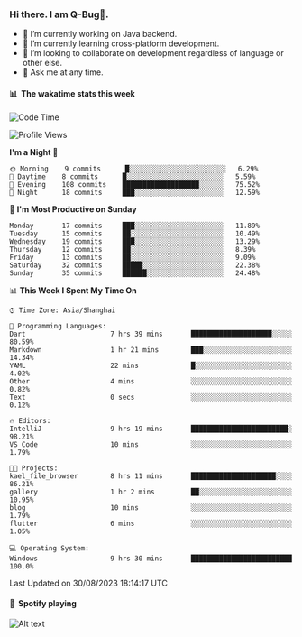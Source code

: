 ### Hi there. I am Q-Bug🐞.

- 🔭 I’m currently working on Java backend.
- 🌱 I’m currently learning cross-platform development.
- 👯 I’m looking to collaborate on development regardless of language or other else.
- 💬 Ask me at any time.

#### 📊 &nbsp;**The wakatime stats this week**  
<!--START_SECTION:waka-->
![Code Time](http://img.shields.io/badge/Code%20Time-86%20hrs%2038%20mins-blue)

![Profile Views](http://img.shields.io/badge/Profile%20Views-0-blue)

**I'm a Night 🦉** 

```text
🌞 Morning    9 commits      █░░░░░░░░░░░░░░░░░░░░░░░░   6.29% 
🌆 Daytime    8 commits      █░░░░░░░░░░░░░░░░░░░░░░░░   5.59% 
🌃 Evening    108 commits    ███████████████████░░░░░░   75.52% 
🌙 Night      18 commits     ███░░░░░░░░░░░░░░░░░░░░░░   12.59%

```
📅 **I'm Most Productive on Sunday** 

```text
Monday       17 commits     ███░░░░░░░░░░░░░░░░░░░░░░   11.89% 
Tuesday      15 commits     ██░░░░░░░░░░░░░░░░░░░░░░░   10.49% 
Wednesday    19 commits     ███░░░░░░░░░░░░░░░░░░░░░░   13.29% 
Thursday     12 commits     ██░░░░░░░░░░░░░░░░░░░░░░░   8.39% 
Friday       13 commits     ██░░░░░░░░░░░░░░░░░░░░░░░   9.09% 
Saturday     32 commits     █████░░░░░░░░░░░░░░░░░░░░   22.38% 
Sunday       35 commits     ██████░░░░░░░░░░░░░░░░░░░   24.48%

```


📊 **This Week I Spent My Time On** 

```text
⌚︎ Time Zone: Asia/Shanghai

💬 Programming Languages: 
Dart                     7 hrs 39 mins       ████████████████████░░░░░   80.59% 
Markdown                 1 hr 21 mins        ███░░░░░░░░░░░░░░░░░░░░░░   14.34% 
YAML                     22 mins             █░░░░░░░░░░░░░░░░░░░░░░░░   4.02% 
Other                    4 mins              ░░░░░░░░░░░░░░░░░░░░░░░░░   0.82% 
Text                     0 secs              ░░░░░░░░░░░░░░░░░░░░░░░░░   0.12%

🔥 Editors: 
IntelliJ                 9 hrs 19 mins       ████████████████████████░   98.21% 
VS Code                  10 mins             ░░░░░░░░░░░░░░░░░░░░░░░░░   1.79%

🐱‍💻 Projects: 
kael_file_browser        8 hrs 11 mins       █████████████████████░░░░   86.21% 
gallery                  1 hr 2 mins         ██░░░░░░░░░░░░░░░░░░░░░░░   10.95% 
blog                     10 mins             ░░░░░░░░░░░░░░░░░░░░░░░░░   1.79% 
flutter                  6 mins              ░░░░░░░░░░░░░░░░░░░░░░░░░   1.05%

💻 Operating System: 
Windows                  9 hrs 30 mins       █████████████████████████   100.0%

```


 Last Updated on 30/08/2023 18:14:17 UTC
<!--END_SECTION:waka-->

#### 🎵 &nbsp;**Spotify playing**  
![Alt text](https://spotify-recently-played-readme.vercel.app/api?user=e5y1o4x7kdt9kf2blu4wvmb4s&unique={true|1|on|yes})
